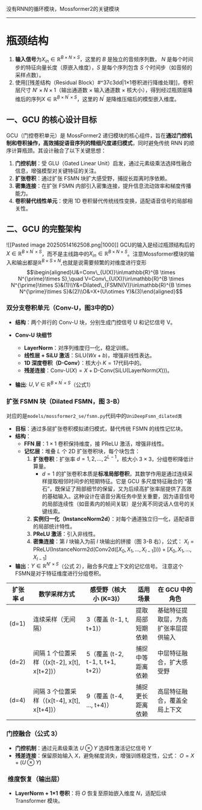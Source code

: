 没有RNN的循环模块，Mossformer2的关键模块

---
# 瓶颈结构
1. **输入信号**为$X_{in}\in\mathbb{R}^{B \times N \times S}$，这里的 $B$ 是独立的音频序列数， $N$ 是每个时间步的特征向量长度（原嵌入维度），$S$ 是每个序列包含 $S$ 个时间步（如音频的采样点数）。
2. 使用[[残差结构（Residual Block）#^37c3dd|1×1卷积进行降维处理]]，卷积层尺寸 $N' \times N \times 1$（输出通道数 × 输入通道数 × 核大小），得到经过瓶颈层降维后的序列$X\in\mathbb{R}^{B \times N^{\prime}\times S}$，这里的 $N^{\prime}$ 是降维压缩后的模型嵌入维度。
## 一、GCU 的核心设计目标
GCU（门控卷积单元）是 MossFormer2 递归模块的核心组件，旨在**通过门控机制和卷积操作，高效捕捉语音序列的精细尺度递归模式**，同时避免传统 RNN 的顺序计算瓶颈。其设计融合了以下关键思想：
1. **门控机制**：受 GLU（Gated Linear Unit）启发，通过元素级乘法选择性融合信息，增强模型对关键特征的关注。
2. **扩张卷积**：通过扩张 FSMN 块扩大感受野，捕捉长距离时序依赖。
3. **密集连接**：在扩张 FSMN 内部引入密集连接，提升信息流动效率和梯度传播能力。
4. **卷积替代线性单元**：使用 1D 卷积替代传统线性变换，适配语音信号的局部相关性。
## 二、GCU 的完整架构


![[Pasted image 20250514162508.png|1000]]
GCU的输入是经过瓶颈结构后的$X\in\mathbb{R}^{B \times N^{\prime}\times S}$，而不是主线路中的$X_{in}\in\mathbb{R}^{B \times N \times S}$。注意Mossformer模块的输入和输出都是$\mathbb{R}^{B \times S\times N}$,也就是说需要频繁的对维度进行变形
$$\begin{aligned}U&=Conv\_{U(X)}\in\mathbb{R}^{B \times N^{\prime}\times S},\quad V=Conv\_{U(X)}\in\mathbb{R}^{B \times N^{\prime}\times S}&(1)\\Y&=Dilated\_{FSMN(V)}\in\mathbb{R}^{B \times N^{\prime}\times S}&(2)\\O&=X+(U\otimes Y)&(3)\end{aligned}$$
### 双分支卷积单元（Conv-U，图3中的D）
- **结构**：两个并行的 Conv-U 块，分别生成门控信号 U 和记忆信号 V。
- **Conv-U 块细节**
    - **LayerNorm**：对序列维度归一化，稳定训练。
    - **线性层 + SiLU 激活**：$\text{SiLU}(Wx + b)$，增强非线性表达。
    - **1D 深度卷积（D-Conv）**：核大小 $K=17$代码中的。
    - **残差连接**：$\text{Conv-U}(X) = X + \text{D-Conv}(\text{SiLU}(\text{LayerNorm}(X)))$。

- **输出**:  $U,V\in\mathbb{R}^{B \times N^{\prime}\times S}$（公式1）
### 扩张 FSMN 块（Dilated FSMN，图 3-B）
对应的是`models/mossformer2_se/fsmn.py`代码中的`UniDeepFsmn_dilated类`
- **目标**：通过多层扩张卷积模拟递归模式，替代传统 FSMN 的线性记忆块。
- **结构**：
    - **FFN 层**：$1×1$ 卷积保持维度，接 PReLU 激活，增强非线性。
    - **记忆层**：堆叠 $L$ 个 2D 扩张卷积块，每个块包含：
        1. **扩张卷积**：扩张率 $d=1, 2, ..., 2^{L-1}$，核大小 $3 \times 3$，分组卷积降低计算量。
            - $d=1$ 的扩张卷积本质是**标准局部卷积**，其数学作用是通过连续采样提取相邻时间步的短期特征。它是 GCU 多尺度特征融合的 “基石”，既保证了局部细节的保留，又为后续高扩张率层提供了高效的基础输入。这种设计在语音分离任务中至关重要，因为语音信号的局部连续性（如音素内的帧间关联）是分离不同说话人信号的关键线索。
        2. **实例归一化（InstanceNorm2d）**：对每个通道独立归一化，适配语音的局部统计特性。
        3. **PReLU 激活**：引入非线性。
        4. **密集连接**：第 $l$ 块输入为前 $l$ 块输出的拼接（图 3-B 右），公式： $X_l = \text{PReLU}(\text{InstanceNorm2d}(\text{Conv2d}([X_0, X_1, ..., X_{l-1}]))) + [X_0, X_1, ..., X_{l-1}]$
- **输出**：$Y \in \mathbb{R}^{N' \times S}$（公式 2），融合多尺度上下文的记忆信号。
注意这个FSMN是对于特征维度进行分组卷积。

| **扩张率 d** | **数学采样方式**                           | **感受野（核大小 \(K=3\)）**            | **适用场景** | **在 GCU 中的角色**     |
| --------- | ------------------------------------ | ------------------------------- | -------- | ------------------ |
| \(d=1\)   | 连续采样（无间隔）                            | 3（覆盖 \(t-1, t, t+1\)）           | 提取局部短期依赖 | 基础特征提取层，为高扩张率层提供输入 |
| \(d=2\)   | 间隔 1 个位置采样（\(x[t-2], x[t], x[t+2]\)） | 5（覆盖 \(t-2, t-1, t, t+1, t+2\)） | 捕捉中等距离依赖 | 中层特征融合，扩大感受野       |
| \(d=4\)   | 间隔 3 个位置采样（\(x[t-4], x[t], x[t+4]\)） | 9（覆盖 \(t-4, ..., t+4\)）         | 捕捉更长距离依赖 | 高层特征融合，覆盖全局上下文     |

### 门控融合（公式 3）
- **门控机制**：通过元素级乘法 $U \otimes Y$ 选择性激活记忆信号 $Y$
- **残差连接**：保留原始输入 $X$，避免梯度消失，增强训练稳定性，公式： $O = X + (U \otimes Y)$

###  维度恢复（输出层）
- **LayerNorm + 1×1 卷积**：将 $O$ 恢复至原始嵌入维度 $N$，适配后续 Transformer 模块。
